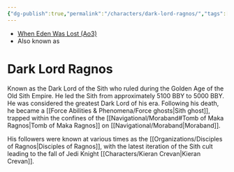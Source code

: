 ```yaml
---
{"dg-publish":true,"permalink":"/characters/dark-lord-ragnos/","tags":["unfinished"],"dgHomeLink":false}
---
```


- [When Eden Was Lost (Ao3)](https://archiveofourown.org/works/19334440/chapters/45992584)
- Also known as

# Dark Lord Ragnos

Known as the Dark Lord of the Sith who ruled during the Golden Age of the Old Sith Empire. He led the Sith from approximately 5100 BBY to 5000 BBY. He was considered the greatest Dark Lord of his era. Following his death, he became a [[Force Abilities & Phenomena/Force ghosts\|Sith ghost]], trapped within the confines of the [[Navigational/Moraband#Tomb of Maka Ragnos\|Tomb of Maka Ragnos]] on [[Navigational/Moraband\|Moraband]]. 

His followers were known at various times as the [[Organizations/Disciples of Ragnos\|Disciples of Ragnos]], with the latest iteration of the Sith cult leading to the fall of Jedi Knight [[Characters/Kieran Crevan\|Kieran Crevan]].